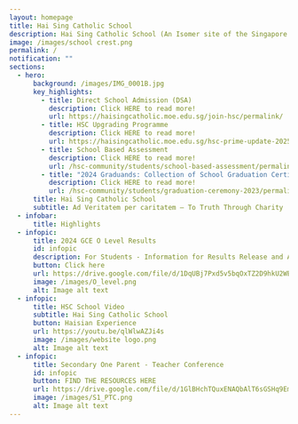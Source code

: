 ```yaml
---
layout: homepage
title: Hai Sing Catholic School
description: Hai Sing Catholic School (An Isomer site of the Singapore Government)
image: /images/school crest.png
permalink: /
notification: ""
sections:
  - hero:
      background: /images/IMG_0001B.jpg
      key_highlights:
        - title: Direct School Admission (DSA)
          description: Click HERE to read more!
          url: https://haisingcatholic.moe.edu.sg/join-hsc/permalink/
        - title: HSC Upgrading Programme
          description: Click HERE to read more!
          url: https://haisingcatholic.moe.edu.sg/hsc-prime-update-2025/
        - title: School Based Assessment
          description: Click HERE to read more!
          url: /hsc-community/students/school-based-assessment/permalink/
        - title: "2024 Graduands: Collection of School Graduation Certificate"
          description: Click HERE to read more!
          url: /hsc-community/students/graduation-ceremony-2023/permalink/
      title: Hai Sing Catholic School
      subtitle: Ad Veritatem per caritatem – To Truth Through Charity
  - infobar:
      title: Highlights
  - infopic:
      title: 2024 GCE O Level Results
      id: infopic
      description: For Students - Information for Results Release and Admission Matters
      button: Click here
      url: https://drive.google.com/file/d/1DqUBj7Pxd5v5bqOxTZ2D9hkU2WEcM6uF/view?usp=sharing
      image: /images/O_level.png
      alt: Image alt text
  - infopic:
      title: HSC School Video
      subtitle: Hai Sing Catholic School
      button: Haisian Experience
      url: https://youtu.be/qlWlwAZJi4s
      image: /images/website logo.png
      alt: Image alt text
  - infopic:
      title: Secondary One Parent - Teacher Conference
      id: infopic
      button: FIND THE RESOURCES HERE
      url: https://drive.google.com/file/d/1GlBHchTQuxENAQbAlT6sGSHq9EmyJqpz/view?usp=sharing
      image: /images/S1_PTC.png
      alt: Image alt text
---
```

